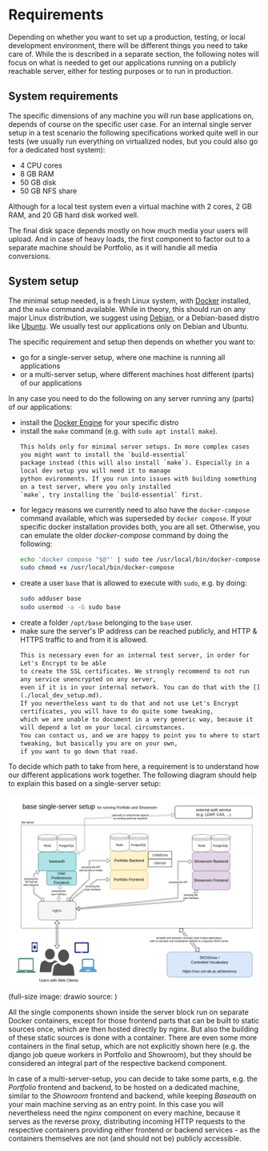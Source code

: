 # Requirements

Depending on whether you want to set up a production, testing, or local development environment, there will be
different things you need to take care of. While the [](./local_dev_setup.md) is described in a separate section,
the following notes will focus on what is needed to get our applications running on a publicly reachable server,
either for testing purposes or to run in production.

## System requirements

The specific dimensions of any machine you will run base applications on, depends of course on the specific user case.
For an internal single server setup in a test scenario the following specifications worked quite well in our tests
(we usually run everything on virtualized nodes, but you could also go for a dedicated host system):

- 4 CPU cores
- 8 GB RAM
- 50 GB disk
- 50 GB NFS share

Although for a local test system even a virtual machine with 2 cores, 2 GB RAM, and 20 GB hard disk worked well.

The final disk space depends mostly on how much media your users will upload. And in case of heavy loads, the first
component to factor out to a separate machine should be Portfolio, as it will handle all media conversions.

## System setup

The minimal setup needed, is a fresh Linux system, with [Docker](https://docs.docker.com/get-docker/) installed, and the `make` command available.
While in theory, this should run on any major Linux distribution, we suggest using [Debian](https://www.debian.org/),
or a Debian-based distro like [Ubuntu](https://ubuntu.com/). We usually test our applications only on Debian and Ubuntu.

The specific requirement and setup then depends on whether you want to:

- go for a single-server setup, where one machine is running all applications
- or a multi-server setup, where different machines host different (parts) of our applications

In any case you need to do the following on any server running any (parts) of our applications:

- install the [Docker Engine](https://docs.docker.com/engine/install/) for your specific distro
- install the `make` command (e.g. with `sudo apt install make`).
  ```{note}
  This holds only for minimal server setups. In more complex cases you might want to install the `build-essential`
  package instead (this will also install `make`). Especially in a local dev setup you will need it to manage
  python evironments. If you run into issues with building something on a test server, where you only installed
  `make`, try installing the `build-essential` first.
  ```
- for legacy reasons we currently need to also have the `docker-compose` command available, which was superseded by
  `docker compose`. If your specific docker installation provides both, you are all set. Otherwise, you can emulate
  the older _docker-compose_ command by doing the following:
  ```bash
  echo 'docker compose "$@"' | sudo tee /usr/local/bin/docker-compose
  sudo chmod +x /usr/local/bin/docker-compose
  ```
- create a user `base` that is allowed to execute with `sudo`, e.g. by doing:
  ```bash
  sudo adduser base
  sudo usermod -a -G sudo base
  ```
- create a folder `/opt/base` belonging to the `base` user.
- make sure the server's IP address can be reached publicly, and HTTP & HTTPS traffic to and from it is allowed.
  ```{warning}
  This is necessary even for an internal test server, in order for Let's Encrypt to be able
  to create the SSL certificates. We strongly recommend to not run any service unencrypted on any server,
  even if it is in your internal network. You can do that with the [](./local_dev_setup.md).
  If you nevertheless want to do that and not use Let's Encrypt certificates, you will have to do quite some tweaking,
  which we are unable to document in a very generic way, because it will depend a lot on your local circumstances.
  You can contact us, and we are happy to point you to where to start tweaking, but basically you are on your own,
  if you want to go down that road.
  ```

To decide which path to take from here, a requirement is to understand how our different applications work together.
The following diagram should help to explain this based on a single-server setup:

![Single-Server-Setup for Portfolio and Showroom](_static/single-server-architecture.drawio.png)
(full-size image: [](_static/single-server-architecture.drawio.png)
drawio source: [](_static/single-server-architecture.drawio))

All the single components shown inside the server block run on separate Docker containers, except for those frontend
parts that can be built to static sources once, which are then hosted directly by nginx. But also the building of these
static sources is done with a container. There are even some more containers in the final setup, which are not
explicitly shown here (e.g. the django job queue workers in Portfolio and Showroom), but they should be considered
an integral part of the respective backend component.

In case of a multi-server-setup, you can decide to take some parts, e.g. the _Portfolio_ frontend and backend, to be
hosted on a dedicated machine, similar to the _Showroom_ frontend and backend, while keeping _Baseauth_ on your main
machine serving as an entry point. In this case you will nevertheless need the _nginx_ component on every machine,
because it serves as the reverse proxy, distributing incoming HTTP requests to the respective containers providing
either frontend or backend services - as the containers themselves are not (and should not be) publicly accessible.
